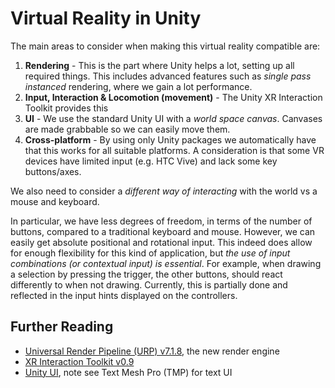 # Virtual Reality in Unity

The main areas to consider when making this virtual reality compatible are:

1. **Rendering** - This is the part where Unity helps a lot, setting up all required things. This includes advanced features such as *single pass instanced* rendering, where we gain a lot performance.
1. **Input, Interaction & Locomotion (movement)** - The Unity XR Interaction Toolkit provides this
1. **UI** - We use the standard Unity UI with a *world space canvas*. Canvases are made grabbable so we can easily move them.
1. **Cross-platform** - By using only Unity packages we automatically have that this works for all suitable platforms. A consideration is that some VR devices have limited input (e.g. HTC Vive) and lack some key buttons/axes.

We also need to consider a *different way of interacting* with the world vs a mouse and keyboard. 

In particular, we have less degrees of freedom, in terms of the number of buttons, compared to a traditional keyboard and mouse. However, we can easily get absolute positional and rotational input. This indeed does allow for enough flexibility for this kind of application, but *the use of input combinations (or contextual input) is essential*. For example, when drawing a selection by pressing the trigger, the other buttons, should react differently to when not drawing. Currently, this is partially done and reflected in the input hints displayed on the controllers.

## Further Reading

- [Universal Render Pipeline (URP) v7.1.8](https://docs.unity3d.com/Packages/com.unity.render-pipelines.universal@7.1/manual/index.html), the new render engine
- [XR Interaction Toolkit v0.9](https://docs.unity3d.com/Packages/com.unity.xr.interaction.toolkit@0.9/manual/index.html)
- [Unity UI](https://docs.unity3d.com/Packages/com.unity.render-pipelines.universal@7.1/manual/index.html), note see Text Mesh Pro (TMP) for text UI
